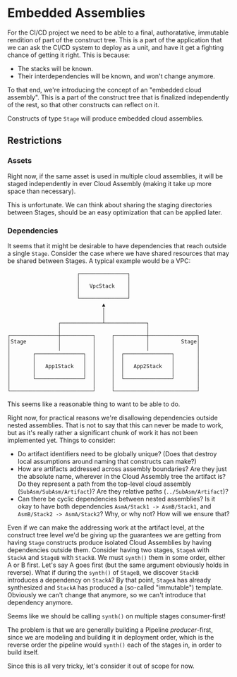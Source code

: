 # Embedded Assemblies

For the CI/CD project we need to be able to a final, authoratative, immutable
rendition of part of the construct tree. This is a part of the application
that we can ask the CI/CD system to deploy as a unit, and have it get a fighting
chance of getting it right. This is because:

- The stacks will be known.
- Their interdependencies will be known, and won't change anymore.

To that end, we're introducing the concept of an "embedded cloud assembly".
This is a part of the construct tree that is finalized independently of the
rest, so that other constructs can reflect on it.

Constructs of type `Stage` will produce embedded cloud assemblies.

## Restrictions

### Assets

Right now, if the same asset is used in multiple cloud assemblies, it will
be staged independently in ever Cloud Assembly (making it take up more
space than necessary).

This is unfortunate. We can think about sharing the staging directories
between Stages, should be an easy optimization that can be applied later.

### Dependencies

It seems that it might be desirable to have dependencies that reach outside
a single `Stage`. Consider the case where we have shared resources that
may be shared between Stages. A typical example would be a VPC:

```
                      ┌───────────────┐
                      │               │
                      │   VpcStack    │
                      │               │
                      └───────────────┘
                              ▲
                              │
                              │
                ┌─────────────┴─────────────┐
                │                           │
┌───────────────┼──────────┐     ┌──────────┼───────────────┐
│Stage          │          │     │          │          Stage│
│               │          │     │          │               │
│       ┌───────────────┐  │     │  ┌───────────────┐       │
│       │               │  │     │  │               │       │
│       │   App1Stack   │  │     │  │   App2Stack   │       │
│       │               │  │     │  │               │       │
│       └───────────────┘  │     │  └───────────────┘       │
│                          │     │                          │
└──────────────────────────┘     └──────────────────────────┘
```

This seems like a reasonable thing to want to be able to do.


Right now, for practical reasons we're disallowing dependencies outside
nested assemblies. That is not to say that this can never be made to work,
but as it's really rather a significant chunk of work it has not been
implemented yet. Things to consider:

- Do artifact identifiers need to be globally unique? (Does that destroy
  local assumptions around naming that constructs can make?)
- How are artifacts addressed across assembly boundaries? Are they just the
  absolute name, wherever in the Cloud Assembly tree the artifact is? Do they
  represent a path from the top-level cloud assembly
  (`SubAsm/SubAsm/Artifact`)? Are they relative paths (`../SubAsm/Artifact`)?
- Can there be cyclic dependencies between nested assemblies? Is it okay to
  have both dependencies `AsmA/Stack1 -> AsmB/Stack1`, and `AsmB/Stack2 ->
  AsmA/Stack2`? Why, or why not? How will we ensure that?

Even if we can make the addressing work at the artifact level, at the
construct tree level we'd be giving up the guarantees we are getting from
having `Stage` constructs produce isolated Cloud Assemblies by having
dependencies outside them. Consider having two stages, `StageA` with `StackA`
and `StageB` with `StackB`. We must `synth()` them in some order, either A or
B first. Let's say A goes first (but the same argument obviously holds in
reverse). What if during the `synth()` of `StageB`, we discover `StackB`
introduces a dependency on `StackA`? By that point, `StageA` has already
synthesized and `StackA` has produced a (so-called "immutable") template.
Obviously we can't change that anymore, so we can't introduce that dependency
anymore.

Seems like we should be calling `synth()` on multiple stages consumer-first!

The problem is that we are generally building a Pipeline *producer*-first, since
we are modeling and building it in deployment order, which is the reverse order
the pipeline would `synth()` each of the stages in, in order to build itself.

Since this is all very tricky, let's consider it out of scope for now.